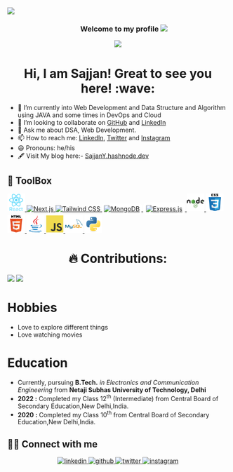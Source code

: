 <div>
<img align="center" src="https://i.imgur.com/4ASafy0.png">
</div>

<h3 align="center">
  &nbsp;&nbsp;&nbsp;&nbsp;&nbsp;&nbsp;&nbsp;Welcome to my profile
  <img src="https://media.giphy.com/media/hvRJCLFzcasrR4ia7z/giphy.gif" width="28">
</h3>

<!-- Typing SVG by DenverCoder1 - https://github.com/DenverCoder1/readme-typing-svg -->
<p align="center">
<!--   <a href="https://github.com/DenverCoder1/readme-typing-svg"> -->
    <img src="https://readme-typing-svg.herokuapp.com?color=E22FE4&width=380&height=45&lines=Open-Source+Enthusiast;Learning+New+Things+...;Nice+To+Meet+You+...&center=true"></a>

</p>

<!-- Badges template - https://github.com/badges/shields -->


<h1 align="center"> Hi, I am Sajjan! Great to see you here! :wave: </h1>


- 🌱 I’m currently into Web Development and Data Structure and Algorithm using JAVA and some times in DevOps and Cloud
- 👯 I’m looking to collaborate on [GitHub](https://github.com/SajjanYadav) and [LinkedIn](https://www.linkedin.com/in/sajjan-yadav-23987417a/)
- 💬 Ask me about DSA, Web Development.
- 📫 How to reach me: [LinkedIn](https://www.linkedin.com/in/sajjan-yadav-23987417a/), [Twitter](https://twitter.com/SajjanStr) and [Instagram](https://www.instagram.com/_sajjan_y_/)
- 😄 Pronouns: he/his
- 🖋️ Visit My blog here:- [SajjanY.hashnode.dev](https://hashnode.com/@SajjanY)





## 🔩 ToolBox 

<p align="left">
	<a href="https://reactjs.org/" target="_blank" rel="noreferrer">
    <img src="https://raw.githubusercontent.com/devicons/devicon/master/icons/react/react-original-wordmark.svg" alt="react" width="40" height="40"/>
  </a>
   <a href="https://cdnlogo.com/logo/next-js_21574.html" target="_blank" rel="noreferrer">
    <img src="https://assets.vercel.com/image/upload/v1662130559/nextjs/Icon_light_background.png" alt="Next.js" width="50" height="50"/>
  </a>
  <a href="https://tailwindcss.com/" target="_blank" rel="noreferrer">
    <img src="https://www.vectorlogo.zone/logos/tailwindcss/tailwindcss-icon.svg" alt="Tailwind CSS" width="50" height="50" />
  </a>
  <a href="https://www.mongodb.com/" target="_blank" rel="noreferrer">
    <img src="https://webimages.mongodb.com/_com_assets/cms/mongodb_logo1-76twgcu2dm.png" alt="MongoDB" width="80" height="40" style="background-color:white; padding:4px; border-radius:6px;" />
  </a>
  <a href="https://expressjs.com/" target="_blank" rel="noreferrer">
    <img src="https://upload.wikimedia.org/wikipedia/commons/6/64/Expressjs.png" alt="Express.js" width="80" height="40" style="background-color:white; padding:6px; border-radius:8px;" />
  </a>

  <a href="https://nodejs.org" target="_blank" rel="noreferrer">
    <img src="https://raw.githubusercontent.com/devicons/devicon/master/icons/nodejs/nodejs-original-wordmark.svg" alt="nodejs" width="40" height="40"/>
  </a>
  <a href="https://www.w3schools.com/css/" target="_blank" rel="noreferrer">
    <img src="https://raw.githubusercontent.com/devicons/devicon/master/icons/css3/css3-original-wordmark.svg" alt="css3" width="40" height="40"/>
  </a>
  <a href="https://www.w3.org/html/" target="_blank" rel="noreferrer">
    <img src="https://raw.githubusercontent.com/devicons/devicon/master/icons/html5/html5-original-wordmark.svg" alt="html5" width="40" height="40"/>
  </a>
  <a href="https://www.java.com" target="_blank" rel="noreferrer">
    <img src="https://raw.githubusercontent.com/devicons/devicon/master/icons/java/java-original.svg" alt="java" width="40" height="40"/>
  </a>
  <a href="https://developer.mozilla.org/en-US/docs/Web/JavaScript" target="_blank" rel="noreferrer">
    <img src="https://raw.githubusercontent.com/devicons/devicon/master/icons/javascript/javascript-original.svg" alt="javascript" width="40" height="40"/>
  </a>
  <a href="https://www.mysql.com/" target="_blank" rel="noreferrer">
    <img src="https://raw.githubusercontent.com/devicons/devicon/master/icons/mysql/mysql-original-wordmark.svg" alt="mysql" width="40" height="40"/>
  </a>
  <a href="https://www.python.org" target="_blank" rel="noreferrer">
    <img src="https://raw.githubusercontent.com/devicons/devicon/master/icons/python/python-original.svg" alt="python" width="40" height="40"/>
  </a>
  
</p>




<h1 align="center"> 🔥 Contributions: </h1>

	
  <img width="48%" src="https://github-readme-stats.vercel.app/api?username=sajjanyadav&show_icons=true&theme=dark#gh-dark-mode-only" />        <img width="48%" src="https://github-readme-streak-stats.herokuapp.com/?user=sajjanyadav&show_icons=true&theme=dark#gh-dark-mode-only" />
  
# Hobbies
- Love to explore different things
- Love watching movies

# Education
- Currently, pursuing **B.Tech.** *in Electronics and Communication Engineering* from **Netaji Subhas University of Technology, Delhi**
- **2022 :** Completed my Class 12<sup>th</sup> (Intermediate) from Central Board of Secondary Education,New Delhi,India.
- **2020 :** Completed my Class 10<sup>th</sup> from Central Board of Secondary Education,New Delhi,India.
  
</p>



## 🙋‍♂️ Connect with me

<div align="center">
 <a href="https://www.linkedin.com/in/sajjan-yadav-23987417a/" target="_blank">
<img src=https://img.shields.io/badge/linkedin-%231E77B5.svg?&style=for-the-badge&logo=linkedin&logoColor=white alt=linkedin style="margin-bottom: 5px;" />
</a>
<a href="https://github.com/SajjanYadav" target="_blank">
<img src=https://img.shields.io/badge/github-%2324292e.svg?&style=for-the-badge&logo=github&logoColor=white alt=github style="margin-bottom: 5px;" />
</a>
<a href="https://twitter.com/SajjanStr" target="_blank">
<img src=https://img.shields.io/badge/twitter-%2300acee.svg?&style=for-the-badge&logo=twitter&logoColor=white alt=twitter style="margin-bottom: 5px;" />
</a>
 <a href="https://www.instagram.com/_sajjan_y_/" target="_blank">
<img src=https://img.shields.io/badge/instagram-%23000000.svg?&style=for-the-badge&logo=instagram&logoColor=white alt=instagram style="margin-bottom: 5px;" />
</a>

</div>

